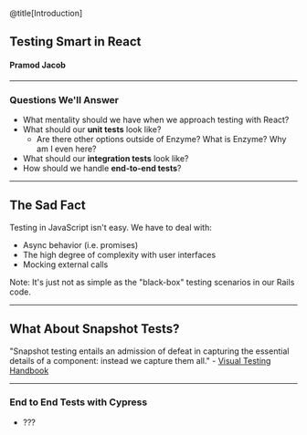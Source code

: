@title[Introduction]

## Testing Smart in React
#### Pramod Jacob

---

### Questions We'll Answer

- What mentality should we have when we approach testing with React?
- What should our **unit tests** look like?
  - Are there other options outside of Enzyme? What is Enzyme? Why am I even here?
- What should our **integration tests** look like?
- How should we handle **end-to-end tests**?

---

## The Sad Fact

Testing in JavaScript isn't easy. We have to deal with:
- Async behavior (i.e. promises)
- The high degree of complexity with user interfaces
- Mocking external calls

Note:
It's just not as simple as the "black-box" testing scenarios in our Rails code.

---

## What About Snapshot Tests?

"Snapshot testing entails an admission of defeat in capturing the essential details of a component: instead we capture them all." - [Visual Testing Handbook](https://www.chromaticqa.com/book/visual-testing-handbook)

---

### End to End Tests with Cypress

- ???
